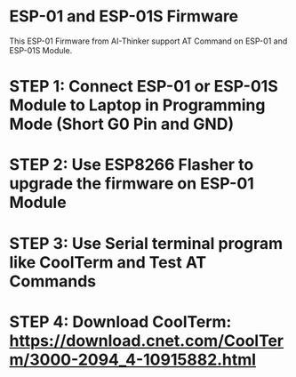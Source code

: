 # ESP-01 and ESP-01S Firmware

This ESP-01 Firmware from AI-Thinker support AT Command on ESP-01 and ESP-01S Module. 

# STEP 1: Connect ESP-01 or ESP-01S Module to Laptop in Programming Mode (Short G0 Pin and GND)
# STEP 2: Use ESP8266 Flasher to upgrade the firmware on ESP-01 Module
# STEP 3: Use Serial terminal program like CoolTerm and Test AT Commands
# STEP 4: Download CoolTerm: https://download.cnet.com/CoolTerm/3000-2094_4-10915882.html
